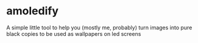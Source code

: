 # amoledify
A simple little tool to help you (mostly me, probably) turn images into pure black copies to be used as wallpapers on led screens
